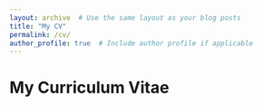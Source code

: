 ```yaml
---
layout: archive  # Use the same layout as your blog posts
title: "My CV"
permalink: /cv/
author_profile: true  # Include author profile if applicable
---
```


# My Curriculum Vitae

<div id="pdf-viewer" style="width: 100%; height: 800px; margin: 20px 0;"></div>

<script>
    const url = 'https://<your-username>.github.io/files/my-cv.pdf'; // Update with your PDF URL

    const pdfjsLib = window['pdfjs-dist/build/pdf'];
    pdfjsLib.GlobalWorkerOptions.workerSrc = 'https://cdnjs.cloudflare.com/ajax/libs/pdf.js/2.10.377/pdf.worker.min.js';

    const loadingTask = pdfjsLib.getDocument(url);
    loadingTask.promise.then(pdf => {
        console.log('PDF loaded');

        // Fetch the first page
        const pageNumber = 1;
        pdf.getPage(pageNumber).then(page => {
            console.log('Page loaded');

            const scale = 1.5;
            const viewport = page.getViewport({ scale: scale });

            // Prepare canvas using PDF page dimensions
            const canvas = document.createElement('canvas');
            const context = canvas.getContext('2d');
            canvas.height = viewport.height;
            canvas.width = viewport.width;

            // Append the canvas to the div
            document.getElementById('pdf-viewer').appendChild(canvas);

            // Render PDF page into canvas context
            const renderContext = {
                canvasContext: context,
                viewport: viewport
            };
            page.render(renderContext).promise.then(() => {
                console.log('Page rendered');
            });
        });
    }, reason => {
        console.error(reason);
    });
</script>
